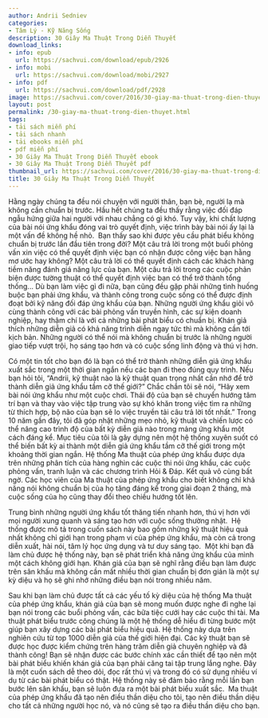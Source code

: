 ```yaml
---
author: Andrii Sedniev
categories:
- Tâm Lý - Kỹ Năng Sống
description: 30 Giây Ma Thuật Trong Diễn Thuyết
download_links:
- info: epub
  url: https://sachvui.com/download/epub/2926
- info: mobi
  url: https://sachvui.com/download/mobi/2927
- info: pdf
  url: https://sachvui.com/download/pdf/2928
image: https://sachvui.com/cover/2016/30-giay-ma-thuat-trong-dien-thuyet.jpg
layout: post
permalink: /30-giay-ma-thuat-trong-dien-thuyet.html
tags:
- tải sách miễn phí
- tải sách nhanh
- tải ebooks miễn phí
- pdf miễn phí
- 30 Giây Ma Thuật Trong Diễn Thuyết ebook
- 30 Giây Ma Thuật Trong Diễn Thuyết pdf
thumbnail_url: https://sachvui.com/cover/2016/30-giay-ma-thuat-trong-dien-thuyet.jpg
title: 30 Giây Ma Thuật Trong Diễn Thuyết
---
```


 <div class="item-desc text-justify"> <p>Hằng ngày chúng ta đều nói chuyện với người thân, bạn bè, người lạ mà không cần chuẩn bị trước. Hầu hết chúng ta đều thấy rằng việc đối đáp ngẫu hứng giữa hai người với nhau chẳng có gì khó. Tuy vậy, khi chất lượng của bài nói ứng khẩu đóng vai trò quyết định, việc trình bày bài nói ấy lại là một vấn đề không hề nhỏ.  Bạn thấy sao khi được yêu cầu phát biểu không chuẩn bị trước lần đầu tiên trong đời? Một câu trả lời trong một buổi phỏng vấn xin việc có thể quyết định việc bạn có nhận được công việc bạn hằng mơ ước hay không? Một câu trả lời có thể quyết định cách các khách hàng tiềm năng đánh giá năng lực của bạn. Một câu trả lời trong các cuộc phản biện được tường thuật có thể quyết định việc bạn có thể trở thành tổng thống... Dù bạn làm việc gì đi nữa, bạn cũng đều gặp phải những tình huống buộc bạn phải ứng khẩu, và thành công trong cuộc sống có thể được định đoạt bởi kỹ năng đối đáp ứng khẩu của bạn. Những người ứng khẩu giỏi vô cùng thành công với các bài phỏng vấn truyền hình, các sự kiện doanh nghiệp, hay thậm chí là với cả những bài phát biểu có chuẩn bị. Khán giả thích những diễn giả có khả năng trình diễn ngay tức thì mà không cần tới kịch bản. Những người có thể nói mà không chuẩn bị trước là những người giao tiếp vượt trội, họ sáng tạo hơn và có cuộc sống linh động và thú vị hơn.</p><p>Có một tin tốt cho bạn đó là bạn có thể trở thành những diễn giả ứng khẩu xuất sắc trong một thời gian ngắn nếu các bạn đi theo đúng quy trình. Nếu bạn hỏi tôi, “Andrii, kỹ thuật nào là kỹ thuật quan trọng nhất cần nhớ để trở thành diễn giả ứng khẩu tầm cỡ thế giới?” Chắc chắn tôi sẽ nói, “Hãy xem bài nói ứng khẩu như một cuộc chơi. Thái độ của bạn sẽ chuyển hướng tâm trí bạn và thay vào việc tập trung vào sự khó khăn trong việc tìm ra những từ thích hợp, bộ não của bạn sẽ lo việc truyền tải câu trả lời tốt nhất.” Trong 10 năm gần đây, tôi đã góp nhặt những mẹo nhỏ, kỹ thuật và chiến lược có thể nâng cao trình độ của bất kỳ diễn giả nào trong mảng ứng khẩu một cách đáng kể. Mục tiêu của tôi là gây dựng nên một hệ thống xuyên suốt có thể biến bất kỳ ai thành một diễn giả ứng khẩu tầm cỡ thế giới trong một khoảng thời gian ngắn. Hệ thống Ma thuật của phép ứng khẩu được dựa trên những phân tích của hàng nghìn các cuộc thi nói ứng khẩu, các cuộc phỏng vấn, tranh luận và các chương trình Hỏi &amp; Đáp. Kết quả vô cùng bất ngờ. Các học viên của Ma thuật của phép ứng khẩu cho biết không chỉ khả năng nói không chuẩn bị của họ tăng đáng kể trong giai đoạn 2 tháng, mà cuộc sống của họ cũng thay đổi theo chiều hướng tốt lên.</p><p>Trung bình những người ứng khẩu tốt thăng tiến nhanh hơn, thú vị hơn với mọi người xung quanh và sáng tạo hơn với cuộc sống thường nhật.  Hệ thống được mô tả trong cuốn sách này bao gồm những kỹ thuật hiệu quả nhất không chỉ giới hạn trong phạm vi của phép ứng khẩu, mà còn cả trong diễn xuất, hài nói, tâm lý học ứng dụng và tư duy sáng tạo.  Một khi bạn đã làm chủ được hệ thống này, bạn sẽ phát triển khả năng ứng khẩu của mình một cách không giới hạn. Khán giả của bạn sẽ nghĩ rằng điều bạn làm được trên sân khấu mà không cần mất nhiều thời gian chuẩn bị đơn giản là một sự kỳ diệu và họ sẽ ghi nhớ những điều bạn nói trong nhiều năm.</p><p>Sau khi bạn làm chủ được tất cả các yếu tố kỳ diệu của hệ thống Ma thuật của phép ứng khẩu, khán giả của bạn sẽ mong muốn được nghe đi nghe lại bạn nói trong các buổi phỏng vấn, các bữa tiệc cưới hay các cuộc thi tài. Ma thuật phát biểu trước công chúng là một hệ thống dễ hiểu đi từng bước một giúp bạn xây dựng các bài phát biểu hiệu quả. Hệ thống này dựa trên nghiên cứu từ top 1000 diễn giả của thế giới hiện đại. Các kỹ thuật bạn sẽ được học được kiểm chứng trên hàng trăm diễn giả chuyên nghiệp và đã thành công! Bạn sẽ nhận được các bước chính xác cần thiết để tạo nên một bài phát biểu khiến khán giả của bạn phải căng tai tập trung lắng nghe. Đây là một cuốn sách dễ theo dõi, đọc rất thú vị và trong đó có sử dụng nhiều ví dụ từ các bài phát biểu có thật. Hệ thống này sẽ đảm bảo rằng mỗi lần bạn bước lên sân khấu, bạn sẽ luôn đưa ra một bài phát biểu xuất sắc.  Ma thuật của phép ứng khẩu đã tạo nên điều thần diệu cho tôi, tạo nên điều thần diệu cho tất cả những người học nó, và nó cũng sẽ tạo ra điều thần diệu cho bạn.</p> </div>
